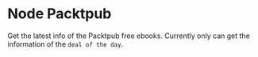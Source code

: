 # Node Packtpub
Get the latest info of the Packtpub free ebooks. Currently only can get the information of the `deal of the day`.

